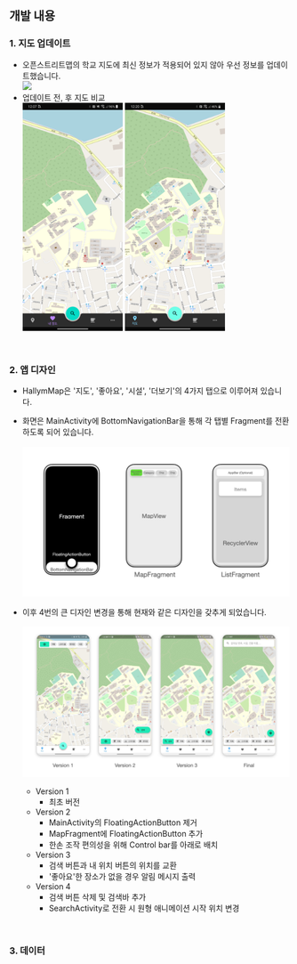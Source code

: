 ## 개발 내용

### 1. 지도 업데이트
* 오픈스트리트맵의 학교 지도에 최신 정보가 적용되어 있지 않아 우선 정보를 업데이트했습니다.
<br><img src="/res/dev/img_01.png" width="720px"/>
* 업데이트 전, 후 지도 비교
<br><img src="/res/dev/img_02.png" width="180px"/> <img src="/res/dev/img_03.png" width="180px"/>
<br>

### 2. 앱 디자인
* HallymMap은 '지도', '좋아요', '시설', '더보기'의 4가지 탭으로 이루어져 있습니다.
* 화면은 MainActivity에 BottomNavigationBar을 통해 각 탭별 Fragment를 전환하도록 되어 있습니다.
<br><br><img src="/res/dev/img_04-1.png" width="720px"/>

* 이후 4번의 큰 디자인 변경을 통해 현재와 같은 디자인을 갖추게 되었습니다.
<br><br><img src="/res/dev/img_05-1.png" width="720px"/>
  * Version 1
    * 최초 버전
  * Version 2
    * MainActivity의 FloatingActionButton 제거
    * MapFragment에 FloatingActionButton 추가
    * 한손 조작 편의성을 위해 Control bar를 아래로 배치
  * Version 3
    * 검색 버튼과 내 위치 버튼의 위치를 교환
    * '좋아요'한 장소가 없을 경우 알림 메시지 출력
  * Version 4
    * 검색 버튼 삭제 및 검색바 추가
    * SearchActivity로 전환 시 원형 애니메이션 시작 위치 변경

<br>

### 3. 데이터



